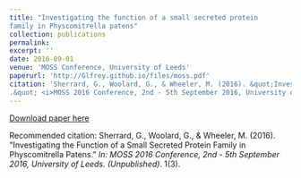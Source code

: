```yaml
---
title: "Investigating the function of a small secreted protein
family in Physcomitrella patens"
collection: publications
permalink: 
excerpt: ''
date: 2016-09-01
venue: 'MOSS Conference, University of Leeds'
paperurl: 'http://Glfrey.github.io/files/moss.pdf'
citation: 'Sherrard, G., Woolard, G., & Wheeler, M. (2016). &quot;Investigating the Function of a Small Secreted Protein Family in Physcomitrella Patens
.&quot; <i>MOSS 2016 Conference, 2nd - 5th September 2016, University of Leeds</i>. 1(3).'
---
```


[Download paper here](http://Glfrey.github.io/files/moss.pdf)

Recommended citation: Sherrard, G., Woolard, G., & Wheeler, M. (2016). "Investigating the Function of a Small Secreted Protein Family in Physcomitrella Patens." <i>In: MOSS 2016 Conference, 2nd - 5th September 2016, University of Leeds. (Unpublished)</i>. 1(3).

